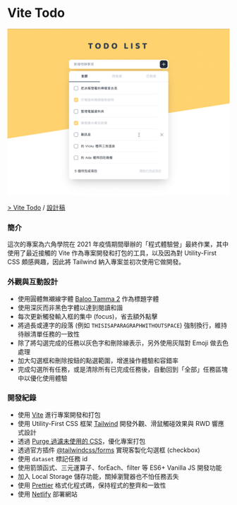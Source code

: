 # Vite Todo

[![Photo](https://raw.githubusercontent.com/rayc2045/vite-todo/master/src/image/production.png)](https://vite-todo.netlify.app/)

[> Vite Todo](https://vite-todo.netlify.app/) / [設計稿](https://hexschool.github.io/js-todo/)

### 簡介
這次的專案為六角學院在 2021 年疫情期間舉辦的「程式體驗營」最終作業，其中使用了最近接觸的 Vite 作為專案開發和打包的工具，以及因為對 Utility-First CSS 頗感興趣，因此將 Tailwind 納入專案並初次使用它做開發。

### 外觀與互動設計
- 使用圓體無襯線字體 [Baloo Tamma 2](https://fonts.google.com/specimen/Baloo+Tamma+2) 作為標題字體
- 使用深灰而非黑色字體以達到閱讀和諧
- 每次更新觸發輸入框的集中 (focus)，省去額外點擊
- 將過長或連字的段落 (例如 `THISISAPARAGRAPHWITHOUTSPACE`) 強制換行，維持待辦清單任務的一致性
- 除了將勾選完成的任務以灰色字和刪除線表示，另外使用灰階對 Emoji 做去色處理
- 加大勾選框和刪除按鈕的點選範圍，增進操作體驗和容錯率
- 完成勾選所有任務，或是清除所有已完成任務後，自動回到「全部」任務區塊中以優化使用體驗

### 開發紀錄
- 使用 [Vite](https://vitejs.dev/) 進行專案開發和打包
- 使用 Utility-First CSS 框架 [Tailwind](https://tailwindcss.com/) 開發外觀、滑鼠觸碰效果與 RWD 響應式設計
- 透過 [Purge 過濾未使用的 CSS](https://tailwindcss.com/docs/optimizing-for-production#removing-unused-css)，優化專案打包
- 透過官方插件 [@tailwindcss/forms](https://github.com/tailwindlabs/tailwindcss-forms) 實現客製化勾選框 (checkbox)
- 使用 `dataset` 標記任務 id
- 使用箭頭函式、三元運算子、forEach、filter 等 ES6+ Vanilla JS 開發功能
- 加入 Local Storage 儲存功能，關掉瀏覽器也不怕任務丟失
- 使用 [Prettier](https://prettier.io/) 格式化程式碼，保持程式的整齊和一致性
- 使用 [Netlify](https://www.netlify.com) 部署網站